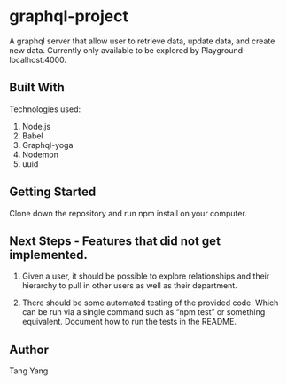 # graphql-project

A graphql server that allow user to retrieve data, update data, and create new data. Currently only available to be explored by Playground- localhost:4000. 

## Built With

Technologies used:

1. Node.js
2. Babel
3. Graphql-yoga
4. Nodemon
5. uuid

## Getting Started


Clone down the repository and run npm install on your computer. 

## Next Steps - Features that did not get implemented.



1. Given a user, it should be possible to explore relationships and their      hierarchy to pull in other users as well as their department.

2. There should be some automated testing of the provided code. Which can be run via a single command such as “npm test” or something equivalent. Document how to run the tests in the README.


## Author

Tang Yang
 
 



